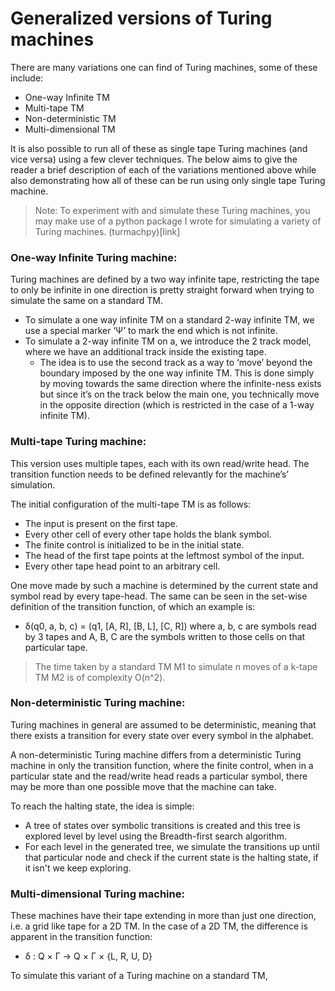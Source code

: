 # Generalized versions of Turing machines

There are many variations one can find of Turing machines, some of these include:

- One-way Infinite TM
- Multi-tape TM
- Non-deterministic TM
- Multi-dimensional TM

It is also possible to run all of these as single tape Turing machines (and vice versa) using a few clever techniques. The below aims to give the reader a brief description of each of the variations mentioned above while also demonstrating how all of these can be run using only single tape Turing machine.

> Note: To experiment with and simulate these Turing machines, you may make use of a python package I wrote for simulating a variety of Turing machines. (turmachpy)[link]
> 

### One-way Infinite Turing machine:

Turing machines are defined by a two way infinite tape, restricting the tape to only be infinite in one direction is pretty straight forward when trying to simulate the same on a standard TM.

- To simulate a one way infinite TM on a standard 2-way infinite TM, we use a special marker ‘Ψ’ to mark the end which is not infinite.
- To simulate a 2-way infinite TM on a, we introduce the 2 track model, where we have an additional track inside the existing tape.
    - The idea is to use the second track as a way to ‘move’ beyond the boundary imposed by the one way infinite TM. This is done simply by moving towards the same direction where the infinite-ness exists but since it’s on the track below the main one, you technically move in the opposite direction (which is restricted in the case of a 1-way infinite TM).

### Multi-tape Turing machine:

This version uses multiple tapes, each with its own read/write head. The transition function needs to be defined relevantly for the machine’s’ simulation.

The initial configuration of the multi-tape TM is as follows:

- The input is present on the first tape.
- Every other cell of every other tape holds the blank symbol.
- The finite control is initialized to be in the initial state.
- The head of the first tape points at the leftmost symbol of the input.
- Every other tape head point to an arbitrary cell.

One move made by such a machine is determined by the current state and symbol read by every tape-head. The same can be seen in the set-wise definition of the transition function, of which an example is:

- δ(q0, a, b, c) = (q1, [A, R], [B, L], [C, R]) where a, b, c are symbols read by 3 tapes and A, B, C are the symbols written to those cells on that particular tape.

> The time taken by a standard TM M1 to simulate n moves of a k-tape TM M2 is of complexity O(n^2).
> 

### Non-deterministic Turing machine:

Turing machines in general are assumed to be deterministic, meaning that there exists a transition for every state over every symbol in the alphabet. 

A non-deterministic Turing machine differs from a deterministic Turing machine in only the transition function, where the finite control, when in a particular state and the read/write head reads a particular symbol, there may be more than one possible move that the machine can take.

To reach the halting state, the idea is simple:

- A tree of states over symbolic transitions is created and this tree is explored level by level using the Breadth-first search algorithm.
- For each level in the generated tree, we simulate the transitions up until that particular node and check if the current state is the halting state, if it isn't we keep exploring.

### Multi-dimensional Turing machine:

These machines have their tape extending in more than just one direction, i.e. a grid like tape for a 2D TM. In the case of a 2D TM, the difference is apparent in the transition function:

- δ : Q × Γ → Q × Γ × {L, R, U, D}

To simulate this variant of a Turing machine on a standard TM,